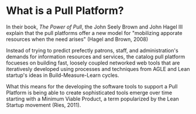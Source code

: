 # What is a Pull Platform?

In their book, *The Power of Pull*, the John Seely Brown and John Hagel III explain that the pull platforms offer a new model for "mobilizing apporate resources when the need arises" (Hagel and Brown, 2008)

Instead of trying to predict prefectly patrons, staff, and administration's demands for information resources and services, the catalog pull platform focueses on building fast, loosely coupled networked web tools that are iterativesly developed using processes and techniques from AGLE and Lean startup's ideas in Build-Measure-Learn cycles.

What this means for the developing the software tools to support a Pull Platform is being able to create sophisticated tools emerge over time starting with a Minimum Viable Product, a term popularized by the Lean Startup movement  (Ries, 2011).


